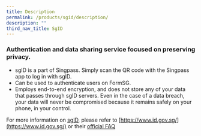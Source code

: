 ```yaml
---
title: Description
permalink: /products/sgid/description/
description: ""
third_nav_title: SgID
---
```

### **Authentication and data sharing service focused on preserving privacy.**

* sgID is a part of Singpass. Simply scan the QR code with the Singpass app to log in with sgID.
* Can be used to authenticate users on FormSG.
* Employs end-to-end encryption, and does not store any of your data that passes through sgID servers. Even in the case of a data breach, your data will never be compromised because it remains safely on your phone, in your control.

For more information on [sgID](https://www.id.gov.sg/), please refer to [https://www.id.gov.sg/](https://www.id.gov.sg/) or their [official FAQ](https://www.id.gov.sg/faq)